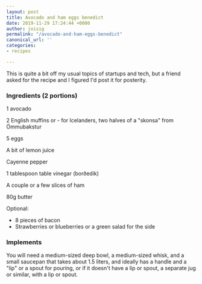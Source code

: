 ```yaml
---
layout: post
title: Avocado and ham eggs benedict
date: 2019-11-29 17:24:44 +0000
author: joisig
permalink: "/avocado-and-ham-eggs-benedict"
canonical_url: ''
categories:
- recipes

---
```

This is quite a bit off my usual topics of startups and tech, but a friend asked for the recipe and I figured I'd post it for posterity.

### Ingredients (2 portions)

1 avocado

2 English muffins or - for Icelanders, two halves of a "skonsa" from Ömmubakstur

5 eggs

A bit of lemon juice

Cayenne pepper

1 tablespoon table vinegar (borðedik)

A couple or a few slices of ham

80g butter

Optional:

* 8 pieces of bacon
* Strawberries or blueberries or a green salad for the side

### Implements

You will need a medium-sized deep bowl, a medium-sized whisk, and a small saucepan that takes about 1.5 liters, and ideally has a handle and a "lip" or a spout for pouring, or if it doesn't have a lip or spout, a separate jug or similar, with a lip or spout.